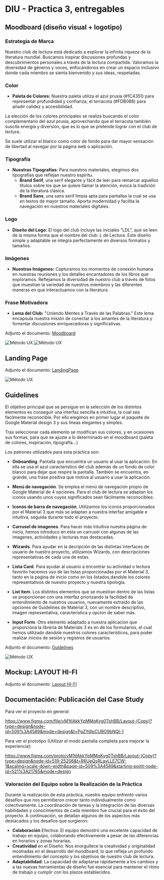 # DIU - Practica 3, entregables

## Moodboard (diseño visual + logotipo)

### Estrategia de Marca

Nuestro club de lectura está dedicado a explorar la infinita riqueza de la literatura mundial. Buscamos inspirar discusiones profundas y descubrimientos personales a través de la lectura compartida. Valoramos la diversidad de géneros y voces, enfocándonos en crear un espacio inclusivo donde cada miembro se sienta bienvenido y sus ideas, respetadas.

### Color

- **Paleta de Colores:** Nuestra paleta utiliza el azul prusia (#1C4351) para representar profundidad y confianza; el terracota (#FDB088) para añadir calidez y accesibilidad.

La elección de los colores principales se realiza buscando el color complementario del azul prusia, aprovechando que el terracota también suscita energía y diversión, que es lo que se pretende lograr con el club de lectura.

Se suele utilizar el blanco como color de fondo para dar mayor sensación de libertad al navegar por la página web o aplicación.

### Tipografía

- **Nuestras Tipografías:** Para nuestros materiales, elegimos dos tipografías que reflejan nuestro espíritu.
  - **Brand Serif**, una serif elegante y fácil de leer para remarcar aquellos títulos sobre los que se quiere llamar la atención, evoca la tradición de la literatura clásica.
  - **Brand Sans**, una sans serif limpia apta para pantallas la cual se usa en textos de mayor tamaño. Aporta modernidad y facilita la navegación en nuestros materiales digitales.

### Logo

- **Diseño del Logo:** El logo del club incluye las iniciales "LDL", que se leen de la misma forma que el nombre del club: L de Lectura. Este diseño simple y adaptable se integra perfectamente en diversos formatos y tamaños.

### Imágenes

- **Nuestras Imágenes:** Capturamos los momentos de conexión humana en nuestras reuniones y los detalles encantadores de los libros que exploramos. Reflejamos la diversidad de nuestro club a través de fotos que muestran la variedad de nuestros miembros y las diferentes maneras en que interactuamos con la literatura.

### Frase Motivadora

- **Lema del Club:** "Uniendo Mentes a Través de las Palabras." Este lema encapsula nuestra misión de conectar a los amantes de la literatura y fomentar discusiones enriquecedoras y significativas.

Adjunto el documento: [Moodboard](<./ALL-Moodboard[2024]%20(Copy).pdf>)

![Método UX](../img/DTR/logos.png)
![Método UX](../img/DTR/Moodboard.png)

## Landing Page

Adjunto el documento: [LandingPage](./LandingPage.pdf)

![Método UX](../img/DTR/LandingPage.png)

## Guidelines

El objetivo principal que se persigue en la selección de los distintos elementos es conseguir una interfaz sencilla e intuitiva, la cual sea fácilmente reconocible. Por ello elegimos en primer lugar el paquete de Google Material design 3 y sus líneas elegantes y simples.

Tras seleccionar cada elemento se modifican sus colores, y en ocasiones sus formas, para que se ajuste a lo determinado en el moodboard (paleta de colores, inspiración, tipografía...)

Los patrones utilizados para esta práctica son:

- **Onboarding**. Pantalla que encuentra un usuario al usar la aplicación. En ella se usa el azul característico del club además de un fondo de color blanco para dejar que respire la pantalla. También se encuentra, en grande, una frase positiva que motiva al usuario a usar la aplicación.

- **Menú de navegación**. Se emplea el menú de navegación propio de Google Material de 4 opciones. Para el club de lectura se adaptan los iconos usando unos cuyos significados sean fácilmente reconocibles:

- **Iconos de barra de navegación**. Utilizamos los iconos proporcionados por el Material 3 que más se adaptan a nuestra interfaz amigable e intuitiva, seguida durante todo el proyecto.

- **Carrusel de imagenes**. Para hacer más intuitiva nuestra página de inicio, hemos introduco en esta un carrusel con algunas de las imagenes, actividades y lecturas mas destacadas.

- **Wizards**. Para ayudar en la decripción de las distintas interfaces de usuario de nuestro proyecto, utilizamos Wizards, con descripciones representativas de cada una de estas.

- **Lista Card**. Para ayudar al usuario a encontrar su actividad o lectura favorito hacemos uso de las listas proporcionadas por el Material 3, tanto en la pagina de inicio como en los listados,dandole los colores representativos de nuestro proyecto y nuestra tipologia.

- **List item**. Los distintos elementos que se muestran dentro de las listas se proporcionan con una interfaz priorizando la facilidad de entendimiento de nuestros usuarios, nuevamente extraido de las opciones de Guidelines de Material 3, con un nombre descriptivo, imagen representativa, caracteristica y opcion de saber más.

- **Input Form**. Otro elemento adaptado a nuestra aplicacion que proporciona la libreria de Materials 3 es en de los formularios, el cual hemos utilizado dandole nuestros colores caracteristicos, para poder realizar inicios de sesión y registros de usuarios.

Adjunto el documento: [Guidelines](./Guidelines.pdf)

![Método UX](../img/DTR/Guidelines.png)

## Mockup: LAYOUT HI-FI

Adjunto el documento: [Layout HI-FI](./Layout%20HI-FI.pdf)

## Documentación: Publicación del Case Study

Para ver el proyecto en general:

https://www.figma.com/file/vM1tIAkkYpMMqKyg0TshBB/Layout-(Copy)?type=design&node-id=509%3A4589&mode=design&t=PgZYdIpCUBO9bNQl-1

Para ver el prototipo (Utilizar el modo pantalla completa para mejorar la experiencia):

https://www.figma.com/proto/vM1tIAkkYpMMqKyg0TshBB/Layout-(Copy)?type=design&node-id=519-25206&t=R6UeQsRLavLLE7CW-1&scaling=scale-down-width&page-id=509%3A4589&starting-point-node-id=521%3A21765&mode=design

### Valoración del Equipo sobre la Realización de la Práctica

Durante la realización de esta práctica, nuestro equipo enfrentó varios desafíos que nos permitieron crecer tanto individualmente como colectivamente. La coordinación de tareas y la integración de las diversas habilidades y conocimientos de cada miembro fue crucial para el éxito del proyecto. A continuación, se detallan algunos de los aspectos más destacados y los desafíos que surgieron:

- **Colaboración** Efectiva: El equipo demostró una excelente capacidad de trabajo en equipo, colaborando efectivamente a pesar de las diferencias en horarios y zonas horarias.
- **Creatividad** en el Diseño: Nos enorgullece la creatividad y originalidad mostradas en el desarrollo del moodboard, lo que refleja un profundo entendimiento del concepto y los objetivos de nuestro club de lectura.
- **Adaptabilidad**: La capacidad de adaptarse rápidamente a los cambios y a las nuevas herramientas de diseño fue esencial para mantener el ritmo de trabajo y cumplir con los plazos establecidos.
